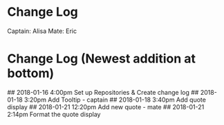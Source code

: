 Change Log
=============
Captain:    Alisa
Mate:       Eric


<h1>Change Log (Newest addition at bottom)</h1>
## 2018-01-16 4:00pm Set up Repositories & Create change log
## 2018-01-18 3:20pm Add Tooltip - captain
## 2018-01-18 3:40pm Add quote display
## 2018-01-21 12:20pm Add new quote - mate
## 2018-01-21 2:14pm Format the quote display